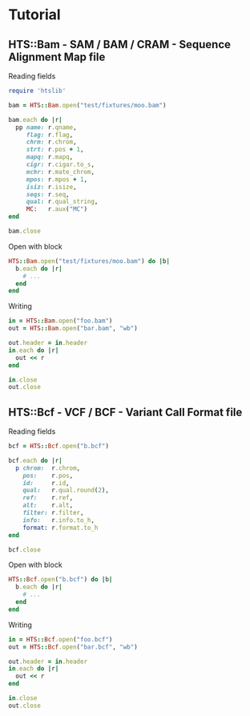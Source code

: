 # Tutorial

## HTS::Bam - SAM / BAM / CRAM - Sequence Alignment Map file

Reading fields

```ruby
require 'htslib'

bam = HTS::Bam.open("test/fixtures/moo.bam")

bam.each do |r|
  pp name: r.qname,
     flag: r.flag,
     chrm: r.chrom,
     strt: r.pos + 1,
     mapq: r.mapq,
     cigr: r.cigar.to_s,
     mchr: r.mate_chrom,
     mpos: r.mpos + 1,
     isiz: r.isize,
     seqs: r.seq,
     qual: r.qual_string,
     MC:   r.aux("MC")
end

bam.close
```

Open with block

```ruby
HTS::Bam.open("test/fixtures/moo.bam") do |b|
  b.each do |r|
    # ...
  end
end
```

Writing

```ruby
in = HTS::Bam.open("foo.bam")
out = HTS::Bam.open("bar.bam", "wb")

out.header = in.header
in.each do |r|
  out << r
end

in.close
out.close
```
## HTS::Bcf - VCF / BCF - Variant Call Format file

Reading fields

```ruby
bcf = HTS::Bcf.open("b.bcf")

bcf.each do |r|
  p chrom:  r.chrom,
    pos:    r.pos,
    id:     r.id,
    qual:   r.qual.round(2),
    ref:    r.ref,
    alt:    r.alt,
    filter: r.filter,
    info:   r.info.to_h,
    format: r.format.to_h
end

bcf.close
```

Open with block

```ruby
HTS::Bcf.open("b.bcf") do |b|
  b.each do |r|
    # ...
  end
end
```

Writing

```ruby
in = HTS::Bcf.open("foo.bcf")
out = HTS::Bcf.open("bar.bcf", "wb")

out.header = in.header
in.each do |r|
  out << r
end

in.close
out.close
```